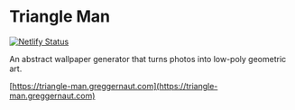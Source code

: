 # Triangle Man
[![Netlify Status](https://api.netlify.com/api/v1/badges/0a3a3cff-e12b-4545-a7d3-e1292682cd63/deploy-status)](https://app.netlify.com/sites/triangle-man/deploys)

An abstract wallpaper generator that turns photos into low-poly geometric art.

[https://triangle-man.greggernaut.com](https://triangle-man.greggernaut.com)